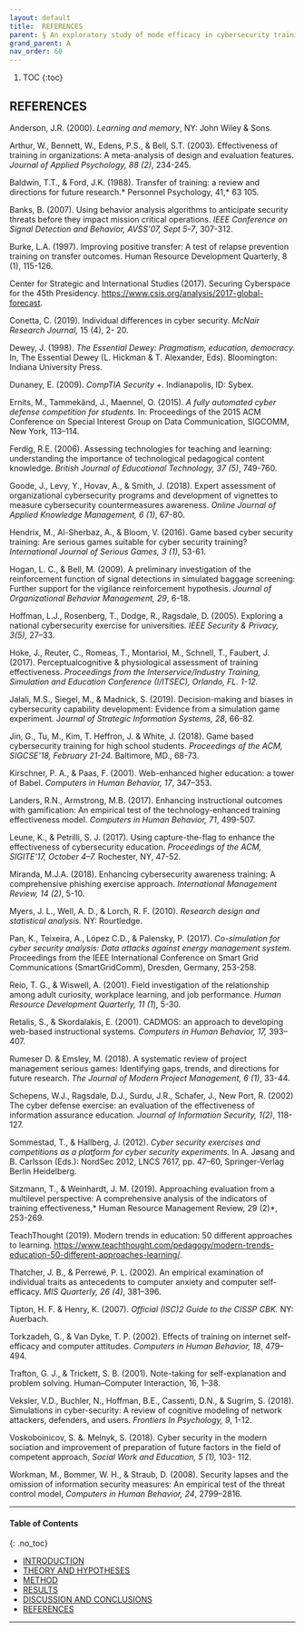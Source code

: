 ```yaml
---
layout: default
title:  REFERENCES
parent: § An exploratory study of mode efficacy in cybersecurity training  
grand_parent: A 
nav_order: 60 
---
```

<style>
.dont-break-out {
  /* These are technically the same, but use both */
  overflow-wrap: break-word;
  word-wrap: break-word;

     -ms-word-break: break-all;
  /* This is the dangerous one in WebKit, as it breaks things wherever */
  word-break: break-all;
  /* Instead use this non-standard one: */
  word-break: break-word;
}

.youtube-container {
    position: relative;
    width: 100%;
    height: 0;
    padding-bottom: 56.25%;
}
.youtube-video {
    position: absolute;
    top: 0;
    left: 0;
    width: 100%;
    height: 100%;
}

</style>

<div class="dont-break-out" markdown="1">

1. TOC
{:toc}

## REFERENCES
Anderson, J.R. (2000). *Learning and memory*, NY: John Wiley & Sons.

Arthur, W., Bennett, W., Edens, P.S., & Bell, S.T. (2003). Effectiveness of training in organizations: A meta-analysis of design and evaluation features. *Journal of Applied Psychology, 88 (2)*, 234-245. 

Baldwin, T.T., & Ford, J.K. (1988). Transfer of training: a review and directions for future research.* Personnel Psychology, 41,* 63 105. 

Banks, B. (2007). Using behavior analysis algorithms to anticipate security threats before they impact mission critical operations. *IEEE Conference on Signal Detection and Behavior, AVSS'07, Sept 5-7*, 307-312.

Burke, L.A. (1997). Improving positive transfer: A test of relapse prevention training on transfer outcomes. Human Resource Development Quarterly, 8 (1), 115-126.

Center for Strategic and International Studies (2017). Securing Cyberspace for the 45th Presidency. https://www.csis.org/analysis/2017-global-forecast. 

Conetta, C. (2019). Individual differences in cyber security. *McNair Research Journal,* 15 (4), 2- 20.

Dewey, J. (1998). *The Essential Dewey: Pragmatism, education, democracy.* In, The Essential Dewey (L. Hickman & T. Alexander, Eds). Bloomington: Indiana University Press. 

Dunaney, E. (2009). *CompTIA Security* +. Indianapolis, ID: Sybex. 

Ernits, M., Tammekänd, J., Maennel, O. (2015). *A fully automated cyber defense competition for students.* In: Proceedings of the 2015 ACM Conference on Special Interest Group on Data Communication, SIGCOMM, New York, 113–114.

Ferdig, R.E. (2006). Assessing technologies for teaching and learning: understanding the importance of technological pedagogical content knowledge. *British Journal of Educational Technology, 37 (5)*, 749-760. 

Goode, J., Levy, Y., Hovav, A., & Smith, J. (2018). Expert assessment of organizational cybersecurity programs and development of vignettes to measure cybersecurity countermeasures awareness. *Online Journal of Applied Knowledge Management, 6 (1)*, 67-80. 

Hendrix, M., Al-Sherbaz, A., & Bloom, V. (2016). Game based cyber security training: Are serious games suitable for cyber security training? *International Journal of Serious Games, 3 (1)*, 53-61.

Hogan, L. C., & Bell, M. (2009). A preliminary investigation of the reinforcement function of signal detections in simulated baggage screening: Further support for the vigilance reinforcement hypothesis. *Journal of Organizational Behavior Management, 29*, 6-18. 

Hoffman, L.J., Rosenberg, T., Dodge, R., Ragsdale, D. (2005). Exploring a national cybersecurity exercise for universities. *IEEE Security & Privacy, 3(5),* 27–33. 

Hoke, J., Reuter, C., Romeas, T., Montariol, M., Schnell, T., Faubert, J. (2017). Perceptualcognitive & physiological assessment of training effectiveness. *Proceedings from the Interservice/Industry Training, Simulation and Education Conference (I/ITSEC), Orlando, FL. 1-12.*

Jalali, M.S., Siegel, M., & Madnick, S. (2019). Decision-making and biases in cybersecurity capability development: Evidence from a simulation game experiment. J*ournal of Strategic Information Systems, 28*, 66-82. 

Jin, G., Tu, M., Kim, T. Heffron, J. & White, J. (2018). Game based cybersecurity training for high school students. *Proceedings of the ACM, SIGCSE'18, February 21-24.* Baltimore, MD., 68-73. 

Kirschner, P. A., & Paas, F. (2001). Web-enhanced higher education: a tower of Babel. *Computers in Human Behavior, 17*, 347–353.

Landers, R.N., Armstrong, M.B. (2017). Enhancing instructional outcomes with gamification: An empirical test of the technology-enhanced training effectiveness model. *Computers in Human Behavior, 71*, 499-507.

Leune, K., & Petrilli, S. J. (2017). Using capture-the-flag to enhance the effectiveness of cybersecurity education. *Proceedings of the ACM, SIGITE’17, October 4–7.* Rochester, NY, 47-52. 

Miranda, M.J.A. (2018). Enhancing cybersecurity awareness training: A comprehensive phishing exercise approach. *International Management Review, 14 (2)*, 5-10. 

Myers, J. L., Well, A. D., & Lorch, R. F. (2010). *Research design and statistical analysis.* NY: Rourtledge.

Pan, K., Teixeira, A., López C.D., & Palensky, P. (2017). *Co-simulation for cyber security analysis: Data attacks against energy management system.* Proceedings from the IEEE International Conference on Smart Grid Communications (SmartGridComm), Dresden, Germany, 253-258. 

Reio, T. G., & Wiswell, A. (2001). Field investigation of the relationship among adult curiosity, workplace learning, and job performance. *Human Resource Development Quarterly, 11 (1*), 5-30.

Retalis, S., & Skordalakis, E. (2001). CADMOS: an approach to developing web-based instructional systems. *Computers in Human Behavior, 17,* 393–407.

Rumeser D. & Emsley, M. (2018). A systematic review of project management serious games: Identifying gaps, trends, and directions for future research. *The Journal of Modern Project Management, 6 (1)*, 33-44.

Schepens, W.J., Ragsdale, D.J., Surdu, J.R., Schafer, J., New Port, R. (2002) The cyber defense exercise: an evaluation of the effectiveness of information assurance education. *Journal of Information Security, 1(2)*, 118-127. 

Sommestad, T., & Hallberg, J. (2012). *Cyber security exercises and competitions as a platform for cyber security experiments.* In A. Jøsang and B. Carlsson (Eds.): NordSec 2012, LNCS 7617, pp. 47–60, Springer-Verlag Berlin Heidelberg. 

Sitzmann, T., & Weinhardt, J. M. (2019). Approaching evaluation from a multilevel perspective: A comprehensive analysis of the indicators of training effectiveness,* Human Resource Management Review, 29 (2)*, 253-269. 

TeachThought (2019). Modern trends in education: 50 different approaches to learning. https://www.teachthought.com/pedagogy/modern-trends-education-50-different-approaches-learning/.

Thatcher, J. B., & Perrewé, P. L. (2002). An empirical examination of individual traits as antecedents to computer anxiety and computer self-efficacy. *MIS Quarterly, 26 (4)*, 381–396.

Tipton, H. F. & Henry, K. (2007). *Official (ISC)2 Guide to the CISSP CBK.* NY: Auerbach.

Torkzadeh, G., & Van Dyke, T. P. (2002). Effects of training on internet self-efficacy and computer attitudes. *Computers in Human Behavior, 18*, 479–494. 

Trafton, G. J., & Trickett, S. B. (2001). Note-taking for self-explanation and problem solving. Human–Computer Interaction, 16, 1–38. 

Veksler, V.D., Buchler, N., Hoffman, B.E., Cassenti, D.N., & Sugrim, S. (2018). Simulations in cyber-security: A review of cognitive modeling of network attackers, defenders, and users. *Frontiers In Psychology, 9*, 1-12. 

Voskoboinicov, S. &. Melnyk, S. (2018). Cyber security in the modern sociation and improvement of preparation of future factors in the field of competent approach, *Social Work and Education, 5 (1),* 103- 112. 

Workman, M., Bommer, W. H., & Straub, D. (2008). Security lapses and the omission of information security measures: An empirical test of the threat control model, *Computers in Human Behavior, 24*, 2799–2816.


***

#### Table of Contents
{: .no_toc}

<ul><li> <a href="/docs/A/An-exploratory-study-of-mode-efficacy-in-cybersecurity-training-1/">INTRODUCTION</a></li><li> <a href="/docs/A/An-exploratory-study-of-mode-efficacy-in-cybersecurity-training-2/">THEORY AND HYPOTHESES</a></li><li> <a href="/docs/A/An-exploratory-study-of-mode-efficacy-in-cybersecurity-training-3/">METHOD</a></li><li> <a href="/docs/A/An-exploratory-study-of-mode-efficacy-in-cybersecurity-training-4/">RESULTS</a></li><li> <a href="/docs/A/An-exploratory-study-of-mode-efficacy-in-cybersecurity-training-5/">DISCUSSION AND CONCLUSIONS</a></li><li> <a href="/docs/A/An-exploratory-study-of-mode-efficacy-in-cybersecurity-training-6/">REFERENCES</a></li></ul>

***

</div>
